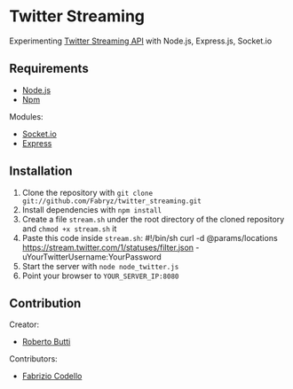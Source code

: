 Twitter Streaming
======

Experimenting [Twitter Streaming API](https://dev.twitter.com/docs/streaming-api/methods) with Node.js, Express.js, Socket.io

Requirements
------------

* [Node.js](http://nodejs.org/)
* [Npm](http://npmjs.org/)

Modules:

* [Socket.io](http://socket.io/)
* [Express](http://expressjs.com/)

Installation
----------

1. Clone the repository with ``git clone git://github.com/Fabryz/twitter_streaming.git``
2. Install dependencies with ``npm install``
3. Create a file ``stream.sh`` under the root directory of the cloned repository and ``chmod +x stream.sh`` it
4. Paste this code inside ``stream.sh``:
	#!/bin/sh
	curl -d @params/locations https://stream.twitter.com/1/statuses/filter.json -uYourTwitterUsername:YourPassword
5. Start the server with ``node node_twitter.js``
6. Point your browser to ``YOUR_SERVER_IP:8080``

Contribution
-------

Creator:

* [Roberto Butti](https://github.com/roberto-butti)

Contributors:

* [Fabrizio Codello](https://github.com/Fabryz)
